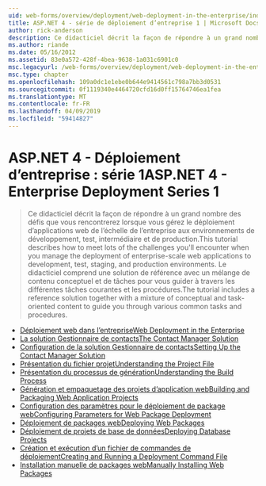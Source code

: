 ```yaml
---
uid: web-forms/overview/deployment/web-deployment-in-the-enterprise/index
title: ASP.NET 4 - série de déploiement d’entreprise 1 | Microsoft Docs
author: rick-anderson
description: Ce didacticiel décrit la façon de répondre à un grand nombre des défis que vous rencontrerez lorsque vous gérez le déploiement d’applications web de l’échelle de l’entreprise pour les services...
ms.author: riande
ms.date: 05/16/2012
ms.assetid: 83e0a572-428f-4bea-9638-1a031c6901c0
msc.legacyurl: /web-forms/overview/deployment/web-deployment-in-the-enterprise
msc.type: chapter
ms.openlocfilehash: 109a0dc1e1ebe0b644e9414561c798a7bb3d0531
ms.sourcegitcommit: 0f1119340e4464720cfd16d0ff15764746ea1fea
ms.translationtype: MT
ms.contentlocale: fr-FR
ms.lasthandoff: 04/09/2019
ms.locfileid: "59414827"
---
```

# <a name="aspnet-4---enterprise-deployment-series-1"></a><span data-ttu-id="81b77-103">ASP.NET 4 - Déploiement d’entreprise : série 1</span><span class="sxs-lookup"><span data-stu-id="81b77-103">ASP.NET 4 - Enterprise Deployment Series 1</span></span>

> <span data-ttu-id="81b77-104">Ce didacticiel décrit la façon de répondre à un grand nombre des défis que vous rencontrerez lorsque vous gérez le déploiement d’applications web de l’échelle de l’entreprise aux environnements de développement, test, intermédiaire et de production.</span><span class="sxs-lookup"><span data-stu-id="81b77-104">This tutorial describes how to meet lots of the challenges you'll encounter when you manage the deployment of enterprise-scale web applications to development, test, staging, and production environments.</span></span> <span data-ttu-id="81b77-105">Le didacticiel comprend une solution de référence avec un mélange de contenu conceptuel et de tâches pour vous guider à travers les différentes tâches courantes et les procédures.</span><span class="sxs-lookup"><span data-stu-id="81b77-105">The tutorial includes a reference solution together with a mixture of conceptual and task-oriented content to guide you through various common tasks and procedures.</span></span>


- [<span data-ttu-id="81b77-106">Déploiement web dans l’entreprise</span><span class="sxs-lookup"><span data-stu-id="81b77-106">Web Deployment in the Enterprise</span></span>](web-deployment-in-the-enterprise.md)
- [<span data-ttu-id="81b77-107">La solution Gestionnaire de contacts</span><span class="sxs-lookup"><span data-stu-id="81b77-107">The Contact Manager Solution</span></span>](the-contact-manager-solution.md)
- [<span data-ttu-id="81b77-108">Configuration de la solution Gestionnaire de contacts</span><span class="sxs-lookup"><span data-stu-id="81b77-108">Setting Up the Contact Manager Solution</span></span>](setting-up-the-contact-manager-solution.md)
- [<span data-ttu-id="81b77-109">Présentation du fichier projet</span><span class="sxs-lookup"><span data-stu-id="81b77-109">Understanding the Project File</span></span>](understanding-the-project-file.md)
- [<span data-ttu-id="81b77-110">Présentation du processus de génération</span><span class="sxs-lookup"><span data-stu-id="81b77-110">Understanding the Build Process</span></span>](understanding-the-build-process.md)
- [<span data-ttu-id="81b77-111">Génération et empaquetage des projets d’application web</span><span class="sxs-lookup"><span data-stu-id="81b77-111">Building and Packaging Web Application Projects</span></span>](building-and-packaging-web-application-projects.md)
- [<span data-ttu-id="81b77-112">Configuration des paramètres pour le déploiement de package web</span><span class="sxs-lookup"><span data-stu-id="81b77-112">Configuring Parameters for Web Package Deployment</span></span>](configuring-parameters-for-web-package-deployment.md)
- [<span data-ttu-id="81b77-113">Déploiement de packages web</span><span class="sxs-lookup"><span data-stu-id="81b77-113">Deploying Web Packages</span></span>](deploying-web-packages.md)
- [<span data-ttu-id="81b77-114">Déploiement de projets de base de données</span><span class="sxs-lookup"><span data-stu-id="81b77-114">Deploying Database Projects</span></span>](deploying-database-projects.md)
- [<span data-ttu-id="81b77-115">Création et exécution d’un fichier de commandes de déploiement</span><span class="sxs-lookup"><span data-stu-id="81b77-115">Creating and Running a Deployment Command File</span></span>](creating-and-running-a-deployment-command-file.md)
- [<span data-ttu-id="81b77-116">Installation manuelle de packages web</span><span class="sxs-lookup"><span data-stu-id="81b77-116">Manually Installing Web Packages</span></span>](manually-installing-web-packages.md)
